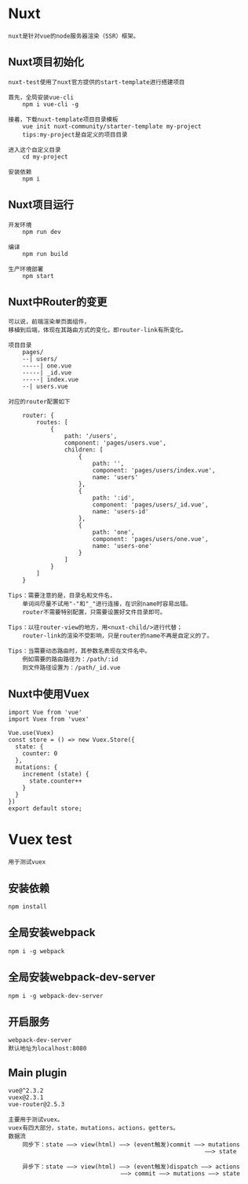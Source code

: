 # Nuxt 

    nuxt是针对vue的node服务器渲染（SSR）框架。

##  Nuxt项目初始化

    nuxt-test使用了nuxt官方提供的start-template进行搭建项目

    首先，全局安装vue-cli
        npm i vue-cli -g

    接着，下载nuxt-template项目目录模板
        vue init nuxt-community/starter-template my-project  
        tips:my-project是自定义的项目目录

    进入这个自定义目录
        cd my-project

    安装依赖
        npm i 

##  Nuxt项目运行
    
    开发环境
        npm run dev

    编译
        npm run build

    生产环境部署
        npm start

##  Nuxt中Router的变更

    可以说，前端渲染单页面组件，
    移植到后端，体现在其路由方式的变化，即router-link有所变化。

    项目目录
        pages/
        --| users/
        -----| one.vue
        -----| _id.vue
        -----| index.vue
        --| users.vue
    
    对应的router配置如下

        router: {
            routes: [
                {
                    path: '/users',
                    component: 'pages/users.vue',
                    children: [
                        {
                            path: '',
                            component: 'pages/users/index.vue',
                            name: 'users'
                        },
                        {
                            path: ':id',
                            component: 'pages/users/_id.vue',
                            name: 'users-id'
                        },
                        {
                            path: 'one',
                            component: 'pages/users/one.vue',
                            name: 'users-one'
                        }
                    ]
                }
            ]
        }

    Tips：需要注意的是，目录名和文件名，
        单词间尽量不试用"-"和"_"进行连接，在识别name时容易出错。
        router不需要特别配置，只需要设置好文件目录即可。

    Tips：以往router-view的地方，用<nuxt-child/>进行代替；
        router-link的渲染不受影响，只是router的name不再是自定义的了。

    Tips：当需要动态路由时，其参数名表现在文件名中。
        例如需要的路由路径为：/path/:id
        则文件路径设置为：/path/_id.vue

## Nuxt中使用Vuex
        
    import Vue from 'vue'
    import Vuex from 'vuex'

    Vue.use(Vuex)
    const store = () => new Vuex.Store({
      state: {
        counter: 0
      },
      mutations: {
        increment (state) {
          state.counter++
        }
      }
    })
    export default store;

#   Vuex test

    用于测试vuex

## 安装依赖

    npm install

## 全局安装webpack

    npm i -g webpack

## 全局安装webpack-dev-server

    npm i -g webpack-dev-server

## 开启服务

    webpack-dev-server
    默认地址为localhost:8080

## Main plugin

    vue@^2.3.2
    vuex@2.3.1
    vue-router@2.5.3

    主要用于测试vuex。
    vuex有四大部分，state，mutations，actions，getters。
    数据流
        同步下：state ——> view(html) ——> (event触发)commit ——> mutations 
                                                            ——> state

        异步下：state ——> view(html) ——> (event触发)dispatch ——> actions 
                                    ——> commit ——> mutations ——> state

